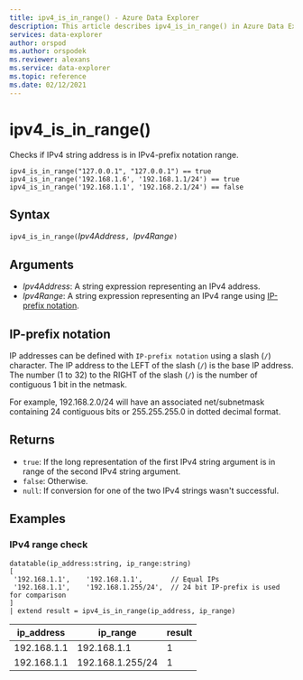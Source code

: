 ```yaml
---
title: ipv4_is_in_range() - Azure Data Explorer
description: This article describes ipv4_is_in_range() in Azure Data Explorer.
services: data-explorer
author: orspod
ms.author: orspodek
ms.reviewer: alexans
ms.service: data-explorer
ms.topic: reference
ms.date: 02/12/2021
---
```

# ipv4_is_in_range()

Checks if IPv4 string address is in IPv4-prefix notation range.

```kusto
ipv4_is_in_range("127.0.0.1", "127.0.0.1") == true
ipv4_is_in_range('192.168.1.6', '192.168.1.1/24') == true
ipv4_is_in_range('192.168.1.1', '192.168.2.1/24') == false
```

## Syntax

`ipv4_is_in_range(`*Ipv4Address*`, `*Ipv4Range*`)`

## Arguments

* *Ipv4Address*: A string expression representing an IPv4 address. 
* *Ipv4Range*: A string expression representing an IPv4 range using [IP-prefix notation](#ip-prefix-notation).

## IP-prefix notation

IP addresses can be defined with `IP-prefix notation` using a slash (`/`) character. The IP address to the LEFT of the slash (`/`) is the base IP address. The number (1 to 32) to the RIGHT of the slash (`/`) is the number of contiguous 1 bit in the netmask. 

For example, 192.168.2.0/24 will have an associated net/subnetmask containing 24 contiguous bits or 255.255.255.0 in dotted decimal format.

## Returns

* `true`: If the long representation of the first IPv4 string argument is in range of the second IPv4 string argument.
*  `false`: Otherwise.
* `null`: If conversion for one of the two IPv4 strings wasn't successful.

## Examples

### IPv4 range check

<!-- csl: https://help.kusto.windows.net/Samples -->
```kusto
datatable(ip_address:string, ip_range:string)
[
 '192.168.1.1',    '192.168.1.1',       // Equal IPs
 '192.168.1.1',    '192.168.1.255/24',  // 24 bit IP-prefix is used for comparison
]
| extend result = ipv4_is_in_range(ip_address, ip_range)
```

|ip_address|ip_range|result|
|---|---|---|
|192.168.1.1|192.168.1.1|1|
|192.168.1.1|192.168.1.255/24|1|
